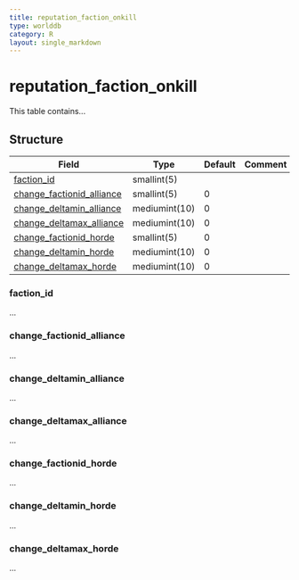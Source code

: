 ```yaml
---
title: reputation_faction_onkill
type: worlddb
category: R
layout: single_markdown
---
```


# reputation_faction_onkill
This table contains... 

## Structure

Field                                                                                                                       | Type          | Default | Comment
--------------------------------------------------------------------------------------------------------------------------- | ------------- | ------- | -------
[faction_id](#faction_id)                                                                                                   | smallint(5)   |         |        
[change_factionid_alliance](#change_factionid_alliance)                                                                     | smallint(5)   | 0       |        
[change_deltamin_alliance](#change_deltamin_alliance)                                                                       | mediumint(10) | 0       |        
[change_deltamax_alliance](#change_deltamax_alliance)                                                                       | mediumint(10) | 0       |        
[change_factionid_horde](#change_factionid_horde)                                                                           | smallint(5)   | 0       |        
[change_deltamin_horde](#change_deltamin_horde)                                                                             | mediumint(10) | 0       |        
[change_deltamax_horde](#change_deltamax_horde)                                                                             | mediumint(10) | 0       |        

### faction_id

...

### change_factionid_alliance

...

### change_deltamin_alliance

...

### change_deltamax_alliance

...

### change_factionid_horde

...

### change_deltamin_horde

...

### change_deltamax_horde

...